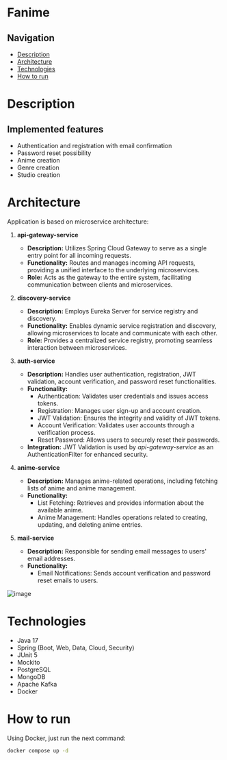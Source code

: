 # Fanime

## Navigation
- [Description](#Description)
- [Architecture](#Architecture)
- [Technologies](#Technologies)
- [How to run](#How-to-run)

# Description
## Implemented features

- Authentication and registration with email confirmation
- Password reset possibility
- Anime creation
- Genre creation
- Studio creation

# Architecture
Application is based on microservice architecture:
1. **api-gateway-service**
   - **Description:** Utilizes Spring Cloud Gateway to serve as a single entry point for all incoming requests.
   - **Functionality:** Routes and manages incoming API requests, providing a unified interface to the underlying microservices.
   - **Role:** Acts as the gateway to the entire system, facilitating communication between clients and microservices.

2. **discovery-service**
   - **Description:** Employs Eureka Server for service registry and discovery.
   - **Functionality:**  Enables dynamic service registration and discovery, allowing microservices to locate and communicate with each other.
   - **Role:** Provides a centralized service registry, promoting seamless interaction between microservices.

3. **auth-service**
   - **Description:** Handles user authentication, registration, JWT validation, account verification, and password reset functionalities.
   - **Functionality:**
     - Authentication: Validates user credentials and issues access tokens.
     - Registration: Manages user sign-up and account creation.
     - JWT Validation: Ensures the integrity and validity of JWT tokens.
     - Account Verification: Validates user accounts through a verification process.
     - Reset Password: Allows users to securely reset their passwords.
   - **Integration:** JWT Validation is used by *api-gateway-service* as an AuthenticationFilter for enhanced security.

4. **anime-service**
   - **Description:** Manages anime-related operations, including fetching lists of anime and anime management.
   - **Functionality:**
     - List Fetching: Retrieves and provides information about the available anime.
     - Anime Management: Handles operations related to creating, updating, and deleting anime entries.

5. **mail-service**
   - **Description:** Responsible for sending email messages to users' email addresses.
   - **Functionality:**
     - Email Notifications: Sends account verification and password reset emails to users.

![image](https://github.com/stempz101/fanime-microservices/assets/59826158/ec55885b-1fcf-4384-8b38-50565fec8ef7)

# Technologies
- Java 17
- Spring (Boot, Web, Data, Cloud, Security)
- JUnit 5
- Mockito
- PostgreSQL
- MongoDB
- Apache Kafka
- Docker

# How to run
Using Docker, just run the next command:
   ```bash
   docker compose up -d
   ```
